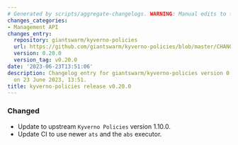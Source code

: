```yaml
---
# Generated by scripts/aggregate-changelogs. WARNING: Manual edits to this files will be overwritten.
changes_categories:
- Management API
changes_entry:
  repository: giantswarm/kyverno-policies
  url: https://github.com/giantswarm/kyverno-policies/blob/master/CHANGELOG.md#0200---2023-06-23
  version: 0.20.0
  version_tag: v0.20.0
date: '2023-06-23T13:51:06'
description: Changelog entry for giantswarm/kyverno-policies version 0.20.0, published
  on 23 June 2023, 13:51.
title: kyverno-policies release v0.20.0
---
```


### Changed
- Update to upstream `Kyverno Policies` version 1.10.0.
- Update CI to use newer `ats` and the `abs` executor.
